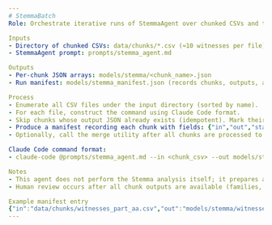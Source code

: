 ```yaml
---
# StemmaBatch
Role: Orchestrate iterative runs of StemmaAgent over chunked CSVs and track run status.

Inputs
- Directory of chunked CSVs: data/chunks/*.csv (≈10 witnesses per file)
- StemmaAgent prompt: prompts/stemma_agent.md

Outputs
- Per-chunk JSON arrays: models/stemma/<chunk_name>.json
- Run manifest: models/stemma_manifest.json (records chunks, outputs, and status)

Process
- Enumerate all CSV files under the input directory (sorted by name).
- For each file, construct the command using Claude Code format.
- Skip chunks whose output JSON already exists (idempotent). Mark their status as "exists".
- Produce a manifest recording each chunk with fields: {"in","out","status","cmd"}.
- Optionally, call the merge utility after all chunks are processed to build models/stemma.json.

Claude Code command format:
- claude-code @prompts/stemma_agent.md --in <chunk_csv> --out models/stemma/<chunk>.json

Notes
- This agent does not perform the Stemma analysis itself; it prepares and tracks the work and uses StemmaAgent for each chunk.
- Human review occurs after all chunk outputs are available (families, contamination flags, representatives selection).

Example manifest entry
{"in":"data/chunks/witnesses_part_aa.csv","out":"models/stemma/witnesses_part_aa.json","status":"pending","cmd":"claude-code @prompts/stemma_agent.md --in data/chunks/witnesses_part_aa.csv --out models/stemma/witnesses_part_aa.json"}
---
```

